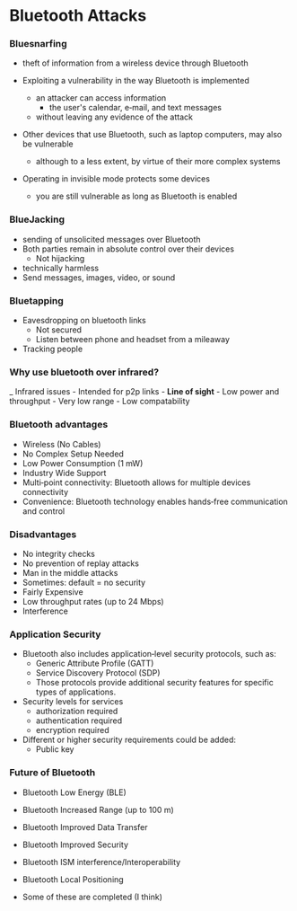 
# Bluetooth Attacks


### Bluesnarfing
- theft of information from a wireless device through Bluetooth
- Exploiting a vulnerability in the way Bluetooth is implemented
    - an attacker can access information
        - the user's calendar, e‐mail, and text messages 
    - without leaving any evidence of the attack
- Other devices that use Bluetooth, such as laptop computers, may also be vulnerable
    - although to a less extent, by virtue of their more complex systems

- Operating in invisible mode protects some devices
    - you are still vulnerable as long as Bluetooth is enabled


### BlueJacking
- sending of unsolicited messages over Bluetooth
- Both parties remain in absolute control over their devices 
    - Not hijacking
- technically harmless
- Send messages, images, video, or sound


### Bluetapping
- Eavesdropping on bluetooth links
    - Not secured
    - Listen between phone and headset from a mileaway
- Tracking people


### Why use bluetooth over infrared?
_ Infrared issues
    - Intended for p2p links
    - **Line of sight**
    - Low power and throughput
    - Very low range
    - Low compatability

### Bluetooth advantages
- Wireless (No Cables)
- No Complex Setup Needed
- Low Power Consumption (1 mW)
- Industry Wide Support
- Multi‐point connectivity: Bluetooth allows for multiple devices connectivity
- Convenience: Bluetooth technology enables hands‐free communication and control


### Disadvantages
- No integrity checks
- No prevention of replay attacks
- Man in the middle attacks
- Sometimes: default = no security
- Fairly Expensive
- Low throughput rates (up to 24 Mbps)
- Interference

### Application Security
- Bluetooth also includes application‐level security protocols, such as:
    - Generic Attribute Profile (GATT)
    - Service Discovery Protocol (SDP)
    - Those protocols provide additional security features for specific types of applications.
- Security levels for services
    - authorization required
    - authentication required
    - encryption required
- Different or higher security requirements could be added:
    - Public key


### Future of Bluetooth
- Bluetooth Low Energy (BLE)
- Bluetooth Increased Range (up to 100 m)
- Bluetooth Improved Data Transfer
- Bluetooth Improved Security
- Bluetooth ISM interference/Interoperability
- Bluetooth Local Positioning

- Some of these are completed (I think)
